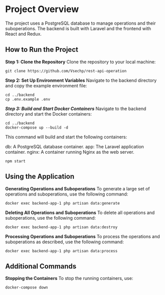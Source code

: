# Project Overview

The project uses a PostgreSQL database to manage operations and their suboperations. The backend is built with Laravel and the frontend with React and Redux.

## How to Run the Project

**Step 1: Clone the Repository**
Clone the repository to your local machine:

```
git clone https://github.com/Vsechp/rest-api-operation
```
**Step 2: Set Up Environment Variables**
Navigate to the backend directory and copy the example environment file:

```
cd ../backend
cp .env.example .env
```
***Step 3: Build and Start Docker Containers***
Navigate to the backend directory and start the Docker containers:

```
cd ../backend
docker-compose up --build -d

```
This command will build and start the following containers:

db: A PostgreSQL database container.
app: The Laravel application container.
nginx: A container running Nginx as the web server.

```
npm start
```


## Using the Application

**Generating Operations and Suboperations**
To generate a large set of operations and suboperations, use the following command:


```
docker exec backend-app-1 php artisan data:generate
```

**Deleting All Operations and Suboperations**
To delete all operations and suboperations, use the following command:

```
docker exec backend-app-1 php artisan data:destroy
```


**Processing Operations and Suboperations**
To process the operations and suboperations as described, use the following command:

```
docker exec backend-app-1 php artisan data:process
```

## Additional Commands

**Stopping the Containers**
To stop the running containers, use:

```
docker-compose down
```

